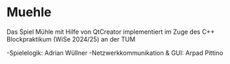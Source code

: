 # Muehle
Das Spiel Mühle mit Hilfe von QtCreator implementiert im Zuge des C++ Blockpraktikum (WiSe 2024/25) an der TUM

-Spielelogik: Adrian Wüllner
-Netzwerkkommunikation & GUI: Arpad Pittino
